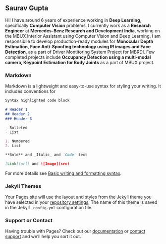 ## Saurav Gupta


Hi! I have around 6 years of experience working in **Deep Learning**, specifically **Computer Vision** problems. I currently work as a **Research Engineer** at **Mercedes-Benz Research and Development India**, working on the MBUX Interior Assistant using Computer Vision and Deep Learning. I am responsibile to develop production-ready modules for **Monocular Depth Estimation**, **Face Anti-Spoofing technology using IR images and Face Detection**, as a part of Driver Montitoring System Project for MBRDI. Few completed projects include **Occupancy Detection using a multi-modal camera, Keypoint Estimation for Body Joints** as a part of MBUX project. 


### Markdown
Markdown is a lightweight and easy-to-use syntax for styling your writing. It includes conventions for

```markdown
Syntax highlighted code block

# Header 1
## Header 2
### Header 3

- Bulleted
- List

1. Numbered
2. List

**Bold** and _Italic_ and `Code` text

[Link](url) and ![Image](src)
```

For more details see [Basic writing and formatting syntax](https://docs.github.com/en/github/writing-on-github/getting-started-with-writing-and-formatting-on-github/basic-writing-and-formatting-syntax).

### Jekyll Themes

Your Pages site will use the layout and styles from the Jekyll theme you have selected in your [repository settings](https://github.com/Saurav-31/Saurav-31.github.io/settings/pages). The name of this theme is saved in the Jekyll `_config.yml` configuration file.

### Support or Contact

Having trouble with Pages? Check out our [documentation](https://docs.github.com/categories/github-pages-basics/) or [contact support](https://support.github.com/contact) and we’ll help you sort it out.
